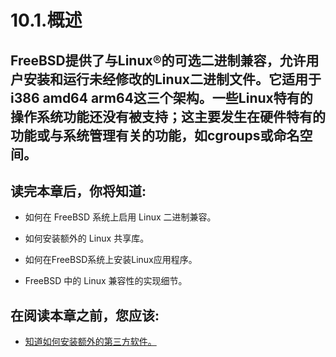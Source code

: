 # 10.1.概述

## FreeBSD提供了与Linux®的可选二进制兼容，允许用户安装和运行未经修改的Linux二进制文件。它适用于 i386 amd64 arm64这三个架构。一些Linux特有的操作系统功能还没有被支持；这主要发生在硬件特有的功能或与系统管理有关的功能，如cgroups或命名空间。

## 读完本章后，你将知道:

+ 如何在 FreeBSD 系统上启用 Linux 二进制兼容。

+ 如何安装额外的 Linux 共享库。

+ 如何在FreeBSD系统上安装Linux应用程序。

+ FreeBSD 中的 Linux 兼容性的实现细节。

## 在阅读本章之前，您应该:

+ [知道如何安装额外的第三方软件。](#)
